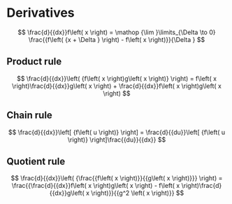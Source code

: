 # Derivatives

$$
\frac{d}{{dx}}f\left( x \right) = \mathop {\lim }\limits_{\Delta \to 0} \frac{{f\left( {x + \Delta } \right) - f\left( x \right)}}{\Delta }
$$

## Product rule

$$
\frac{d}{{dx}}\left( {f\left( x \right)g\left( x \right)} \right) = f\left( x \right)\frac{d}{{dx}}g\left( x \right) + \frac{d}{{dx}}f\left( x \right)g\left( x \right)
$$

## Chain rule

$$
\frac{d}{{dx}}\left[ {f\left( u \right)} \right] = \frac{d}{{du}}\left[ {f\left( u \right)} \right]\frac{{du}}{{dx}}
$$

## Quotient rule

$$
\frac{d}{{dx}}\left( {\frac{{f\left( x \right)}}{{g\left( x \right)}}} \right) = \frac{{\frac{d}{{dx}}f\left( x \right)g\left( x \right) - f\left( x \right)\frac{d}{{dx}}g\left( x \right)}}{{g^2 \left( x \right)}}
$$
